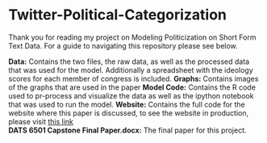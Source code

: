 # Twitter-Political-Categorization

Thank you for reading my project on Modeling Politicization on Short Form Text Data. For a guide to navigating this repository please see below.


**Data:** Contains the two files, the raw data, as well as the processed data that was used for the model. Additionally a spreadsheet with the ideology scores for each member of congress is included.
**Graphs:** Contains images of the graphs that are used in the paper
**Model Code:** Contains the R code used to pr-process and visualize the data as well as the ipython notebook that was used to run the model.
**Website:** Contains the full code for the website where this paper is discussed, to see the website in production, please visit [this link](http://www.nolsen.io/)  
**DATS 6501 Capstone Final Paper.docx:** The final paper for this project.